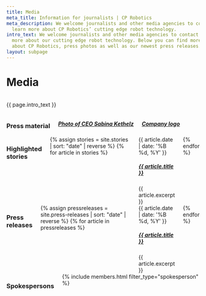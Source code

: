 ```yaml
---
title: Media
meta_title: Information for journalists | CP Robotics
meta_description: We welcome journalists and other media agencies to contact us to
  learn more about CP Robotics’ cutting edge robot technology.
intro_text: We welcome journalists and other media agencies to contact us to learn
  more about our cutting edge robot technology. Below you can find more information
  about CP Robotics, press photos as well as our newest press releases.
layout: subpage
---
```


<div class="container">
<h1 class="editable">Media</h1>
<div class="editable">
<div class="row">
<div class="small-12 medium-6 columns">
<p>{{ page.intro_text }}</p>
</div>
<div class="small-12 medium-6 columns">
<h3>Press material</h3>
<h5><a target="new" href="/_assets/images/Jimmy-ved-PC-optimeret.jpg">Photo of CEO </a><a href="https://drive.google.com/file/d/0B1W_WcBqzf9-R3RRZ1JodGJTbHc/view?usp=sharing">Sabina Kethelz</a></h5>
<h5 class="margin-top-medium"><a target="new" href="https://drive.google.com/file/d/0B1W_WcBqzf9-TUZSQkRzZWczbW8/view?usp=sharing">Company logo</a></h5>
<h5 class="margin-top-medium"></h5>
</div>
</div>
<div class="row margin-top-medium">
<div class="small-12 medium-6 columns"><h3>Highlighted stories</h3>
{% assign stories = site.stories | sort: "date" | reverse %}
{% for article in stories %}
<article class="article">
<date class="article-date">{{ article.date | date: '%B %d, %Y' }}</date>
<h5 class="article-title"><a href="{{ article.url }}" target="new">{{ article.title }}</a></h5>
<div class="article-excerpt">{{ article.excerpt }}</div>
</article>
{% endfor %}
</div>
<div class="small-12 medium-6 columns"><h3>Press releases</h3>
{% assign pressreleases = site.press-releases | sort: "date" | reverse %}
{% for article in pressreleases %}
<article class="article">
<date class="article-date">{{ article.date | date: '%B %d, %Y' }}</date>
<h5 class="article-title"><a href="{{ article.url }}" target="new">{{ article.title }}</a></h5>
<div class="article-excerpt">{{ article.excerpt }}</div>
</article>
{% endfor %}
</div>
</div>
<div class="row margin-top-medium margin-bottom-medium">
<div class="small-12 columns">
<h3 class="margin-top-medium text-center">Spokespersons</h3>
{% include members.html filter_type="spokesperson" %}
</div>
</div>
</div>